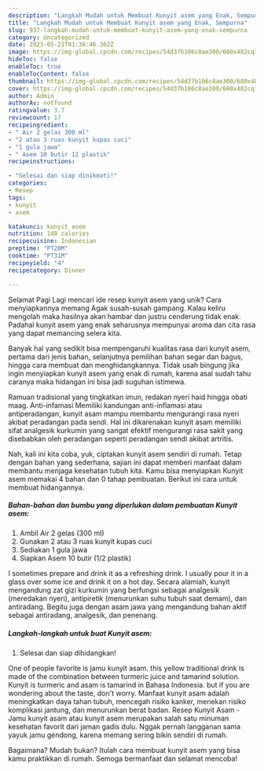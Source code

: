 ```yaml
---
description: "Langkah Mudah untuk Membuat Kunyit asem yang Enak, Sempurna"
title: "Langkah Mudah untuk Membuat Kunyit asem yang Enak, Sempurna"
slug: 937-langkah-mudah-untuk-membuat-kunyit-asem-yang-enak-sempurna
category: Uncategorized
date: 2023-05-21T01:38:46.362Z
image: https://img-global.cpcdn.com/recipes/54d37b106c8ae300/680x482cq70/kunyit-asem-foto-resep-utama.jpg
hideToc: false
enableToc: true
enableTocContent: false
thumbnail: https://img-global.cpcdn.com/recipes/54d37b106c8ae300/680x482cq70/kunyit-asem-foto-resep-utama.jpg
cover: https://img-global.cpcdn.com/recipes/54d37b106c8ae300/680x482cq70/kunyit-asem-foto-resep-utama.jpg
author: Admin
authorAv: notfound
ratingvalue: 3.7
reviewcount: 17
recipeingredient:
- " Air 2 gelas 300 ml"
- "2 atau 3 ruas kunyit kupas cuci"
- "1 gula jawa"
- " Asem 10 butir 12 plastik"
recipeinstructions:

- "Selesai dan siap dinikmati!"
categories:
- Resep
tags:
- kunyit
- asem

katakunci: kunyit asem 
nutrition: 148 calories
recipecuisine: Indonesian
preptime: "PT20M"
cooktime: "PT31M"
recipeyield: "4"
recipecategory: Dinner

---
```



Selamat Pagi Lagi mencari ide resep kunyit asem yang unik? Cara menyiapkannya memang Agak susah-susah gampang. Kalau keliru mengolah maka hasilnya akan hambar dan justru cenderung tidak enak. Padahal kunyit asem yang enak seharusnya mempunyai aroma dan cita rasa yang dapat memancing selera kita.


Banyak hal yang sedikit bisa mempengaruhi kualitas rasa dari kunyit asem, pertama dari jenis bahan, selanjutnya pemilihan bahan segar dan bagus, hingga cara membuat dan menghidangkannya. Tidak usah bingung jika ingin menyiapkan kunyit asem yang enak di rumah, karena asal sudah tahu caranya maka hidangan ini bisa jadi suguhan istimewa.

Ramuan tradisional yang tingkatkan imun, redakan nyeri haid hingga obati maag. Anti-infamasi Memiliki kandungan anti-inflamasi atau antiperadangan, kunyit asam mampu membantu mengurangi rasa nyeri akibat peradangan pada sendi. Hal ini dikarenakan kunyit asam memiliki sifat analgesik kurkumin yang sangat efektif mengurangi rasa sakit yang disebabkan oleh peradangan seperti peradangan sendi akibat artritis.


Nah, kali ini kita coba, yuk, ciptakan kunyit asem sendiri di rumah. Tetap dengan bahan yang sederhana, sajian ini dapat memberi manfaat dalam membantu menjaga kesehatan tubuh kita. Kamu bisa menyiapkan Kunyit asem memakai 4 bahan dan 0 tahap pembuatan. Berikut ini cara untuk membuat hidangannya.

<!--inarticleads1-->

##### Bahan-bahan dan bumbu yang diperlukan dalam pembuatan Kunyit asem:

1. Ambil  Air 2 gelas (300 ml)
1. Gunakan 2 atau 3 ruas kunyit kupas cuci
1. Sediakan 1 gula jawa
1. Siapkan  Asem 10 butir (1/2 plastik)


I sometimes prepare and drink it as a refreshing drink. I usually pour it in a glass over some ice and drink it on a hot day. Secara alamiah, kunyit mengandung zat gizi kurkumin yang berfungsi sebagai analgesik (meredakan nyeri), antipiretik (menurunkan suhu tubuh saat demam), dan antiradang. Begitu juga dengan asam jawa yang mengandung bahan aktif sebagai antiradang, analgesik, dan penenang. 

<!--inarticleads2-->

##### Langkah-langkah untuk buat Kunyit asem:


1. Selesai dan siap dihidangkan!

One of people favorite is jamu kunyit asam. this yellow traditional drink is made of the combination between turmeric juice and tamarind solution. Kunyit is turmeric and asam is tamarind in Bahasa Indonesia. but if you are wondering about the taste, don&#39;t worry. Manfaat kunyit asam adalah meningkatkan daya tahan tubuh, mencegah risiko kanker, menekan risiko komplikasi jantung, dan menurunkan berat badan. Resep Kunyit Asam - Jamu kunyit asam atau kunyit asem merupakan salah satu minuman kesehatan favorit dari jaman gadis dulu. Nggak pernah langganan sama yayuk jamu gendong, karena memang sering bikin sendiri di rumah. 

Bagaimana? Mudah bukan? Itulah cara membuat kunyit asem yang bisa kamu praktikkan di rumah. Semoga bermanfaat dan selamat mencoba!
